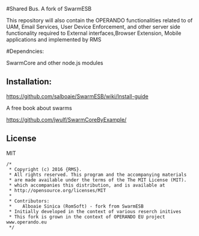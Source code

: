 
#Shared Bus. A fork of SwarmESB 

This repository will also contain the OPERANDO functionalities related to of UAM, Email Services, User Device Enforcement, and other server side functionality required to External interfaces,Browser Extension, Mobile applications and implemented by RMS   

#Dependncies: 

SwarmCore and other node.js modules  

## Installation:  

   https://github.com/salboaie/SwarmESB/wiki/Install-guide

A free book about swarms

 https://github.com/jwulf/SwarmCoreByExample/

## License

MIT
    
    /*
     * Copyright (c) 2016 {RMS}.
     * All rights reserved. This program and the accompanying materials
     * are made available under the terms of the The MIT License (MIT).
     * which accompanies this distribution, and is available at
     * http://opensource.org/licenses/MIT
     *
     * Contributors:
     *    Alboaie Sinica (RomSoft) - fork from SwarmESB
     * Initially developed in the context of various reserch initives 
     * This fork is grown in the context of OPERANDO EU project www.operando.eu
     */

